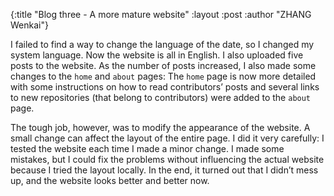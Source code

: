 {:title  "Blog three - A more mature website"
 :layout :post
 :author "ZHANG Wenkai"}

I failed to find a way to change the language of the date, so I changed my system language. Now the website is all in English. I also uploaded five posts to the website. As the number of posts increased, I also made some changes to the ```home``` and ```about``` pages: The ```home``` page is now more detailed with some instructions on how to read contributors’ posts and several links to new repositories (that belong to contributors) were added to the ```about``` page. 

The tough job, however, was to modify the appearance of the website. A small change can affect the layout of the entire page. I did it very carefully: I tested the website each time I made a minor change. I made some mistakes, but I could fix the problems without influencing the actual website because I tried the layout locally. In the end, it turned out that I didn’t mess up, and the website looks better and better now.